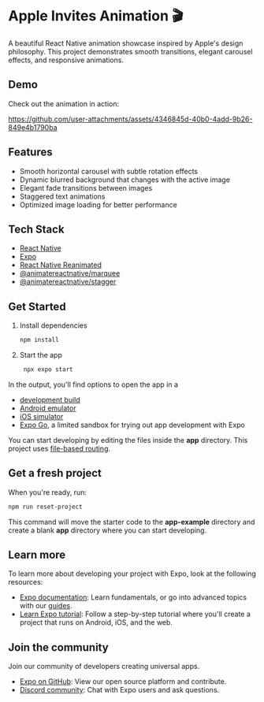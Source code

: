 # Apple Invites Animation 🎬

A beautiful React Native animation showcase inspired by Apple's design philosophy. This project demonstrates smooth transitions, elegant carousel effects, and responsive animations.

## Demo

Check out the animation in action:

https://github.com/user-attachments/assets/4346845d-40b0-4add-9b26-849e4b1790ba

## Features

- Smooth horizontal carousel with subtle rotation effects
- Dynamic blurred background that changes with the active image
- Elegant fade transitions between images
- Staggered text animations
- Optimized image loading for better performance

## Tech Stack

- [React Native](https://reactnative.dev/)
- [Expo](https://expo.dev)
- [React Native Reanimated](https://docs.swmansion.com/react-native-reanimated/)
- [@animatereactnative/marquee](https://github.com/animate-react-native/marquee)
- [@animatereactnative/stagger](https://github.com/animate-react-native/stagger)

## Get Started

1. Install dependencies

   ```bash
   npm install
   ```

2. Start the app

   ```bash
    npx expo start
   ```

In the output, you'll find options to open the app in a

- [development build](https://docs.expo.dev/develop/development-builds/introduction/)
- [Android emulator](https://docs.expo.dev/workflow/android-studio-emulator/)
- [iOS simulator](https://docs.expo.dev/workflow/ios-simulator/)
- [Expo Go](https://expo.dev/go), a limited sandbox for trying out app development with Expo

You can start developing by editing the files inside the **app** directory. This project uses [file-based routing](https://docs.expo.dev/router/introduction).

## Get a fresh project

When you're ready, run:

```bash
npm run reset-project
```

This command will move the starter code to the **app-example** directory and create a blank **app** directory where you can start developing.

## Learn more

To learn more about developing your project with Expo, look at the following resources:

- [Expo documentation](https://docs.expo.dev/): Learn fundamentals, or go into advanced topics with our [guides](https://docs.expo.dev/guides).
- [Learn Expo tutorial](https://docs.expo.dev/tutorial/introduction/): Follow a step-by-step tutorial where you'll create a project that runs on Android, iOS, and the web.

## Join the community

Join our community of developers creating universal apps.

- [Expo on GitHub](https://github.com/expo/expo): View our open source platform and contribute.
- [Discord community](https://chat.expo.dev): Chat with Expo users and ask questions.

